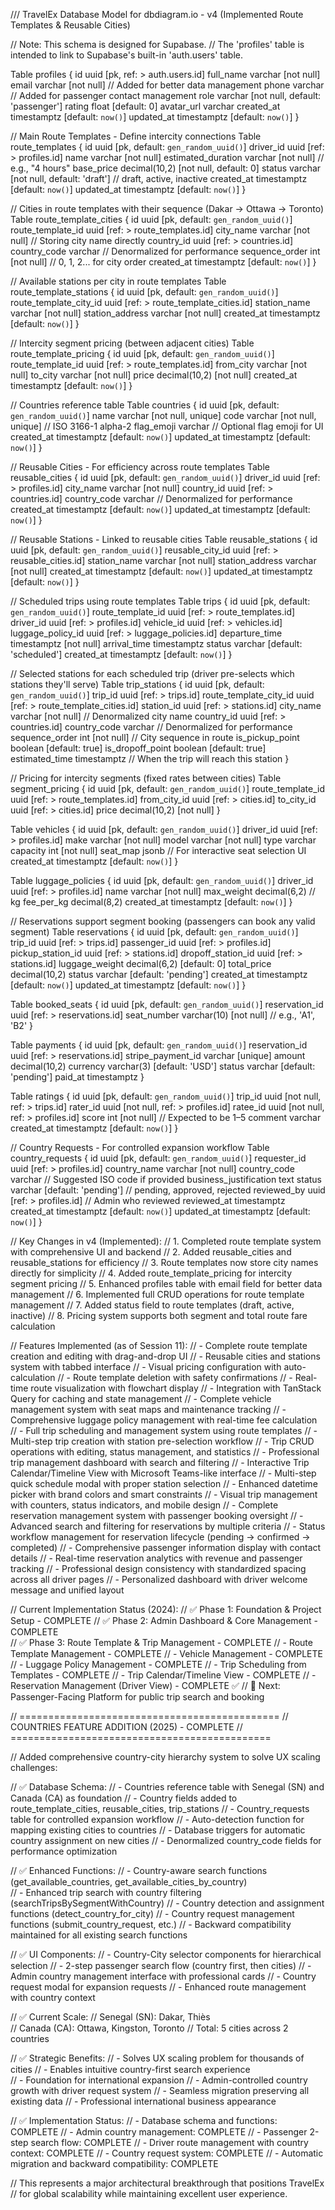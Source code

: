 /// TravelEx Database Model for dbdiagram.io - v4 (Implemented Route Templates & Reusable Cities)

// Note: This schema is designed for Supabase.
// The 'profiles' table is intended to link to Supabase's built-in 'auth.users' table.

Table profiles {
  id           uuid      [pk, ref: > auth.users.id]
  full_name    varchar   [not null]
  email        varchar   [not null] // Added for better data management
  phone        varchar             // Added for passenger contact management
  role         varchar   [not null, default: 'passenger']
  rating       float     [default: 0]
  avatar_url   varchar
  created_at   timestamptz [default: `now()`]
  updated_at   timestamptz [default: `now()`]
}

// Main Route Templates - Define intercity connections 
Table route_templates {
  id                 uuid       [pk, default: `gen_random_uuid()`]
  driver_id          uuid       [ref: > profiles.id]
  name               varchar    [not null]
  estimated_duration varchar    [not null] // e.g., "4 hours"
  base_price         decimal(10,2) [not null, default: 0]
  status             varchar    [not null, default: 'draft'] // draft, active, inactive
  created_at         timestamptz  [default: `now()`]
  updated_at         timestamptz  [default: `now()`]
}

// Cities in route templates with their sequence (Dakar → Ottawa → Toronto)
Table route_template_cities {
  id                uuid     [pk, default: `gen_random_uuid()`]
  route_template_id uuid     [ref: > route_templates.id]
  city_name         varchar  [not null] // Storing city name directly
  country_id        uuid     [ref: > countries.id]
  country_code      varchar  // Denormalized for performance
  sequence_order    int      [not null]  // 0, 1, 2... for city order
  created_at        timestamptz [default: `now()`]
}

// Available stations per city in route templates
Table route_template_stations {
  id                      uuid     [pk, default: `gen_random_uuid()`]
  route_template_city_id  uuid     [ref: > route_template_cities.id]
  station_name            varchar  [not null]
  station_address         varchar  [not null]
  created_at              timestamptz [default: `now()`]
}

// Intercity segment pricing (between adjacent cities)
Table route_template_pricing {
  id                uuid        [pk, default: `gen_random_uuid()`]
  route_template_id uuid        [ref: > route_templates.id]
  from_city         varchar     [not null]
  to_city           varchar     [not null]
  price             decimal(10,2) [not null]
  created_at        timestamptz [default: `now()`]
}

// Countries reference table
Table countries {
  id         uuid       [pk, default: `gen_random_uuid()`]
  name       varchar    [not null, unique]
  code       varchar    [not null, unique] // ISO 3166-1 alpha-2
  flag_emoji varchar    // Optional flag emoji for UI
  created_at timestamptz [default: `now()`]
  updated_at timestamptz [default: `now()`]
}

// Reusable Cities - For efficiency across route templates
Table reusable_cities {
  id          uuid       [pk, default: `gen_random_uuid()`]
  driver_id   uuid       [ref: > profiles.id]
  city_name   varchar    [not null]
  country_id  uuid       [ref: > countries.id]
  country_code varchar   // Denormalized for performance
  created_at  timestamptz [default: `now()`]
  updated_at  timestamptz [default: `now()`]
}

// Reusable Stations - Linked to reusable cities
Table reusable_stations {
  id                uuid       [pk, default: `gen_random_uuid()`]
  reusable_city_id  uuid       [ref: > reusable_cities.id]
  station_name      varchar    [not null]
  station_address   varchar    [not null]
  created_at        timestamptz [default: `now()`]
  updated_at        timestamptz [default: `now()`]
}

// Scheduled trips using route templates
Table trips {
  id                 uuid        [pk, default: `gen_random_uuid()`]
  route_template_id  uuid        [ref: > route_templates.id]
  driver_id          uuid        [ref: > profiles.id]
  vehicle_id         uuid        [ref: > vehicles.id]
  luggage_policy_id  uuid        [ref: > luggage_policies.id]
  departure_time     timestamptz [not null]
  arrival_time       timestamptz
  status             varchar     [default: 'scheduled']
  created_at         timestamptz [default: `now()`]
}

// Selected stations for each scheduled trip (driver pre-selects which stations they'll serve)
Table trip_stations {
  id                      uuid     [pk, default: `gen_random_uuid()`]
  trip_id                 uuid     [ref: > trips.id]
  route_template_city_id  uuid     [ref: > route_template_cities.id]
  station_id              uuid     [ref: > stations.id]
  city_name               varchar  [not null] // Denormalized city name
  country_id              uuid     [ref: > countries.id]
  country_code            varchar  // Denormalized for performance
  sequence_order          int      [not null] // City sequence in route
  is_pickup_point         boolean  [default: true]
  is_dropoff_point        boolean  [default: true]
  estimated_time          timestamptz  // When the trip will reach this station
}

// Pricing for intercity segments (fixed rates between cities)
Table segment_pricing {
  id                uuid        [pk, default: `gen_random_uuid()`]
  route_template_id uuid        [ref: > route_templates.id]
  from_city_id      uuid        [ref: > cities.id]
  to_city_id        uuid        [ref: > cities.id]
  price             decimal(10,2) [not null]
}

Table vehicles {
  id             uuid       [pk, default: `gen_random_uuid()`]
  driver_id      uuid       [ref: > profiles.id]
  make           varchar    [not null]
  model          varchar    [not null]
  type           varchar
  capacity       int        [not null]
  seat_map       jsonb      // For interactive seat selection UI
  created_at     timestamptz  [default: `now()`]
}

Table luggage_policies {
  id          uuid        [pk, default: `gen_random_uuid()`]
  driver_id   uuid        [ref: > profiles.id]
  name        varchar     [not null]
  max_weight  decimal(6,2)  // kg
  fee_per_kg  decimal(8,2)
  created_at  timestamptz [default: `now()`]
}

// Reservations support segment booking (passengers can book any valid segment)
Table reservations {
  id               uuid       [pk, default: `gen_random_uuid()`]
  trip_id          uuid       [ref: > trips.id]
  passenger_id     uuid       [ref: > profiles.id]
  pickup_station_id   uuid    [ref: > stations.id]
  dropoff_station_id  uuid    [ref: > stations.id]
  luggage_weight   decimal(6,2) [default: 0]
  total_price      decimal(10,2)
  status           varchar [default: 'pending']
  created_at       timestamptz  [default: `now()`]
  updated_at       timestamptz  [default: `now()`]
}

Table booked_seats {
    id              uuid        [pk, default: `gen_random_uuid()`]
    reservation_id  uuid        [ref: > reservations.id]
    seat_number     varchar(10) [not null] // e.g., 'A1', 'B2'
}

Table payments {
  id                uuid      [pk, default: `gen_random_uuid()`]
  reservation_id    uuid      [ref: > reservations.id]
  stripe_payment_id varchar   [unique]
  amount            decimal(10,2)
  currency          varchar(3) [default: 'USD']
  status            varchar [default: 'pending']
  paid_at           timestamptz
}

Table ratings {
  id         uuid       [pk, default: `gen_random_uuid()`]
  trip_id    uuid       [not null, ref: > trips.id]
  rater_id   uuid       [not null, ref: > profiles.id]
  ratee_id   uuid       [not null, ref: > profiles.id]
  score      int        [not null]  // Expected to be 1–5
  comment    varchar
  created_at timestamptz  [default: `now()`]
}

// Country Requests - For controlled expansion workflow
Table country_requests {
  id          uuid       [pk, default: `gen_random_uuid()`]
  requester_id uuid      [ref: > profiles.id]
  country_name varchar   [not null]
  country_code varchar   // Suggested ISO code if provided
  business_justification text
  status      varchar    [default: 'pending'] // pending, approved, rejected
  reviewed_by uuid       [ref: > profiles.id] // Admin who reviewed
  reviewed_at timestamptz
  created_at  timestamptz [default: `now()`]
  updated_at  timestamptz [default: `now()`]
}

// Key Changes in v4 (Implemented):
// 1. Completed route template system with comprehensive UI and backend
// 2. Added reusable_cities and reusable_stations for efficiency
// 3. Route templates now store city names directly for simplicity
// 4. Added route_template_pricing for intercity segment pricing
// 5. Enhanced profiles table with email field for better data management
// 6. Implemented full CRUD operations for route template management
// 7. Added status field to route templates (draft, active, inactive)
// 8. Pricing system supports both segment and total route fare calculation

// Features Implemented (as of Session 11):
// - Complete route template creation and editing with drag-and-drop UI
// - Reusable cities and stations system with tabbed interface
// - Visual pricing configuration with auto-calculation
// - Route template deletion with safety confirmations
// - Real-time route visualization with flowchart display
// - Integration with TanStack Query for caching and state management
// - Complete vehicle management system with seat maps and maintenance tracking
// - Comprehensive luggage policy management with real-time fee calculation
// - Full trip scheduling and management system using route templates
// - Multi-step trip creation with station pre-selection workflow
// - Trip CRUD operations with editing, status management, and statistics
// - Professional trip management dashboard with search and filtering
// - Interactive Trip Calendar/Timeline View with Microsoft Teams-like interface
// - Multi-step quick schedule modal with proper station selection
// - Enhanced datetime picker with brand colors and smart constraints
// - Visual trip management with counters, status indicators, and mobile design
// - Complete reservation management system with passenger booking oversight
// - Advanced search and filtering for reservations by multiple criteria
// - Status workflow management for reservation lifecycle (pending → confirmed → completed)
// - Comprehensive passenger information display with contact details
// - Real-time reservation analytics with revenue and passenger tracking
// - Professional design consistency with standardized spacing across all driver pages
// - Personalized dashboard with driver welcome message and unified layout

// Current Implementation Status (2024):
// ✅ Phase 1: Foundation & Project Setup - COMPLETE
// ✅ Phase 2: Admin Dashboard & Core Management - COMPLETE  
// ✅ Phase 3: Route Template & Trip Management - COMPLETE
//   - Route Template Management - COMPLETE
//   - Vehicle Management - COMPLETE  
//   - Luggage Policy Management - COMPLETE
//   - Trip Scheduling from Templates - COMPLETE
//   - Trip Calendar/Timeline View - COMPLETE
//   - Reservation Management (Driver View) - COMPLETE ✅
// 🔄 Next: Passenger-Facing Platform for public trip search and booking

// =============================================
// COUNTRIES FEATURE ADDITION (2025) - COMPLETE
// =============================================

// Added comprehensive country-city hierarchy system to solve UX scaling challenges:

// ✅ Database Schema:
// - Countries reference table with Senegal (SN) and Canada (CA) as foundation
// - Country fields added to route_template_cities, reusable_cities, trip_stations
// - Country_requests table for controlled expansion workflow
// - Auto-detection function for mapping existing cities to countries
// - Database triggers for automatic country assignment on new cities
// - Denormalized country_code fields for performance optimization

// ✅ Enhanced Functions:
// - Country-aware search functions (get_available_countries, get_available_cities_by_country)  
// - Enhanced trip search with country filtering (searchTripsBySegmentWithCountry)
// - Country detection and assignment functions (detect_country_for_city)
// - Country request management functions (submit_country_request, etc.)
// - Backward compatibility maintained for all existing search functions

// ✅ UI Components:
// - Country-City selector components for hierarchical selection
// - 2-step passenger search flow (country first, then cities)
// - Admin country management interface with professional cards
// - Country request modal for expansion requests
// - Enhanced route management with country context

// ✅ Current Scale:
// Senegal (SN): Dakar, Thiès  
// Canada (CA): Ottawa, Kingston, Toronto
// Total: 5 cities across 2 countries

// ✅ Strategic Benefits:
// - Solves UX scaling problem for thousands of cities
// - Enables intuitive country-first search experience  
// - Foundation for international expansion
// - Admin-controlled country growth with driver request system
// - Seamless migration preserving all existing data
// - Professional international business appearance

// ✅ Implementation Status:
// - Database schema and functions: COMPLETE
// - Admin country management: COMPLETE
// - Passenger 2-step search flow: COMPLETE
// - Driver route management with country context: COMPLETE
// - Country request system: COMPLETE
// - Automatic migration and backward compatibility: COMPLETE

// This represents a major architectural breakthrough that positions TravelEx
// for global scalability while maintaining excellent user experience.

